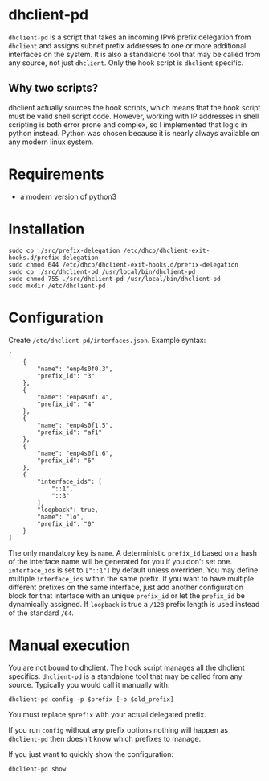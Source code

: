 # dhclient-pd
`dhclient-pd` is a script that takes an incoming IPv6 prefix delegation from
`dhclient` and assigns subnet prefix addresses to one or more additional
interfaces on the system. It is also a standalone tool that may be called from
any source, not just `dhclient`. Only the hook script is `dhclient` specific.

## Why two scripts?
dhclient actually sources the hook scripts, which means that the hook script
must be valid shell script code. However, working with IP addresses in shell
scripting is both error prone and complex, so I implemented that logic in
python instead. Python was chosen because it is nearly always available on any
modern linux system.

# Requirements
* a modern version of python3

# Installation

    sudo cp ./src/prefix-delegation /etc/dhcp/dhclient-exit-hooks.d/prefix-delegation
    sudo chmod 644 /etc/dhcp/dhclient-exit-hooks.d/prefix-delegation
    sudo cp ./src/dhclient-pd /usr/local/bin/dhclient-pd
    sudo chmod 755 ./src/dhclient-pd /usr/local/bin/dhclient-pd
    sudo mkdir /etc/dhclient-pd

# Configuration
Create `/etc/dhclient-pd/interfaces.json`. Example syntax:

    [
        {
            "name": "enp4s0f0.3",
            "prefix_id": "3"
        },
        {
            "name": "enp4s0f1.4",
            "prefix_id": "4"
        },
        {
            "name": "enp4s0f1.5",
            "prefix_id": "af1"
        },
        {
            "name": "enp4s0f1.6",
            "prefix_id": "6"
        },
        {
            "interface_ids": [
                "::1",
                "::3"
            ],
            "loopback": true,
            "name": "lo",
            "prefix_id": "0"
        }
    ]

The only mandatory key is `name`. A deterministic `prefix_id` based on a hash
of the interface name will be generated for you if you don't set one.
`interface_ids` is set to `["::1"]` by default unless overriden. You may define
multiple `interface_ids` within the same prefix.
If you want to have multiple different prefixes on the same interface, just add
another configuration block for that interface with an unique `prefix_id` or
let the `prefix_id` be dynamically assigned.
If `loopback` is true a `/128` prefix length is used instead of the standard
`/64`.

# Manual execution
You are not bound to dhclient. The hook script manages all the dhclient
specifics. `dhclient-pd` is a standalone tool that may be called from any
source. Typically you would call it manually with:

    dhclient-pd config -p $prefix [-o $old_prefix]

You must replace `$prefix` with your actual delegated prefix.

If you run `config` without any prefix options nothing will happen as
`dhclient-pd` then doesn't know which prefixes to manage.

If you just want to quickly show the configuration:

    dhclient-pd show
